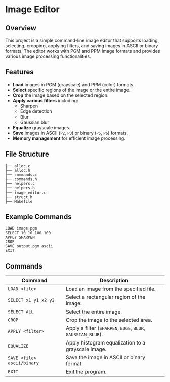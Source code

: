 # Image Editor

## Overview
This project is a simple command-line image editor that supports loading, selecting, cropping, applying filters, and saving images in ASCII or binary formats. The editor works with PGM and PPM image formats and provides various image processing functionalities.

## Features
- **Load** images in PGM (grayscale) and PPM (color) formats.
- **Select** specific regions of the image or the entire image.
- **Crop** the image based on the selected region.
- **Apply various filters** including:
  - Sharpen
  - Edge detection
  - Blur
  - Gaussian blur
- **Equalize** grayscale images.
- **Save** images in ASCII (`P2`, `P3`) or binary (`P5`, `P6`) formats.
- **Memory management** for efficient image processing.

## File Structure
```
├── alloc.c
├── alloc.h
├── commands.c
├── commands.h
├── helpers.c
├── helpers.h
├── image_editor.c
├── struct.h
├── Makefile
```

## Example Commands
```
LOAD image.pgm
SELECT 10 10 100 100
APPLY SHARPEN
CROP
SAVE output.pgm ascii
EXIT
```
## Commands

| Command                  | Description                                        |
|--------------------------|----------------------------------------------------|
| `LOAD <file>`            | Load an image from the specified file.            |
| `SELECT x1 y1 x2 y2`     | Select a rectangular region of the image.         |
| `SELECT ALL`             | Select the entire image.                          |
| `CROP`                   | Crop the image to the selected area.              |
| `APPLY <filter>`         | Apply a filter (`SHARPEN`, `EDGE`, `BLUR`, `GAUSSIAN_BLUR`). |
| `EQUALIZE`               | Apply histogram equalization to a grayscale image. |
| `SAVE <file> ascii/binary` | Save the image in ASCII or binary format.       |
| `EXIT`                   | Exit the program.                                 |
